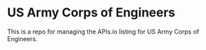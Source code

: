 # US Army Corps of Engineers
This is a repo for managing the APIs.io listing for US Army Corps of Engineers.
